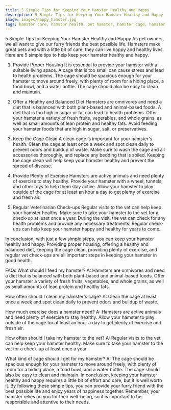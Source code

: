 ```yaml
---
title: 5 Simple Tips for Keeping Your Hamster Healthy and Happy
description: 5 Simple Tips for Keeping Your Hamster Healthy and Happy
image: images/happy_hamster.jpg
tags: hamster care, hamster health, pet hamster, hamster cage, hamster nutrition, hamster exercise, hamster toys, hamster grooming, hamster vet visit, hamster happiness
---
```


5 Simple Tips for Keeping Your Hamster Healthy and Happy
As pet owners, we all want to give our furry friends the best possible life. Hamsters make great pets and with a little bit of care, they can live happy and healthy lives. Here are 5 simple tips to help keep your hamster healthy and happy.

1. Provide Proper Housing
It is essential to provide your hamster with a suitable living space. A cage that is too small can cause stress and lead to health problems. The cage should be spacious enough for your hamster to move around freely, with plenty of room for a hiding place, a food bowl, and a water bottle. The cage should also be easy to clean and maintain.

2. Offer a Healthy and Balanced Diet
Hamsters are omnivores and need a diet that is balanced with both plant-based and animal-based foods. A diet that is too high in sugar or fat can lead to health problems. Offer your hamster a variety of fresh fruits, vegetables, and whole grains, as well as small amounts of lean protein and healthy fats. Avoid feeding your hamster foods that are high in sugar, salt, or preservatives.

3. Keep the Cage Clean
A clean cage is important for your hamster's health. Clean the cage at least once a week and spot clean daily to prevent odors and buildup of waste. Make sure to wash the cage and all accessories thoroughly, and replace any bedding that is soiled. Keeping the cage clean will help keep your hamster healthy and prevent the spread of disease.

4. Provide Plenty of Exercise
Hamsters are active animals and need plenty of exercise to stay healthy. Provide your hamster with a wheel, tunnels, and other toys to help them stay active. Allow your hamster to play outside of the cage for at least an hour a day to get plenty of exercise and fresh air.

5. Regular Veterinarian Check-ups
Regular visits to the vet can help keep your hamster healthy. Make sure to take your hamster to the vet for a check-up at least once a year. During the visit, the vet can check for any health problems and provide any necessary treatments. Regular check-ups can help keep your hamster happy and healthy for years to come.

In conclusion, with just a few simple steps, you can keep your hamster healthy and happy. Providing proper housing, offering a healthy and balanced diet, keeping the cage clean, providing plenty of exercise, and regular vet check-ups are all important steps in keeping your hamster in good health.

FAQs
What should I feed my hamster?
A: Hamsters are omnivores and need a diet that is balanced with both plant-based and animal-based foods. Offer your hamster a variety of fresh fruits, vegetables, and whole grains, as well as small amounts of lean protein and healthy fats.

How often should I clean my hamster's cage?
A: Clean the cage at least once a week and spot clean daily to prevent odors and buildup of waste.

How much exercise does a hamster need?
A: Hamsters are active animals and need plenty of exercise to stay healthy. Allow your hamster to play outside of the cage for at least an hour a day to get plenty of exercise and fresh air.

How often should I take my hamster to the vet?
A: Regular visits to the vet can help keep your hamster healthy. Make sure to take your hamster to the vet for a check-up at least once a year.

What kind of cage should I get for my hamster?
A: The cage should be spacious enough for your hamster to move around freely, with plenty of room for a hiding place, a food bowl, and a water bottle. The cage should also be easy to clean and maintain.
In conclusion, keeping your hamster healthy and happy requires a little bit of effort and care, but it is well worth it. By following these simple tips, you can provide your furry friend with the best possible life and enjoy years of happiness together. Remember, your hamster relies on you for their well-being, so it is important to be responsible and attentive to their needs.
